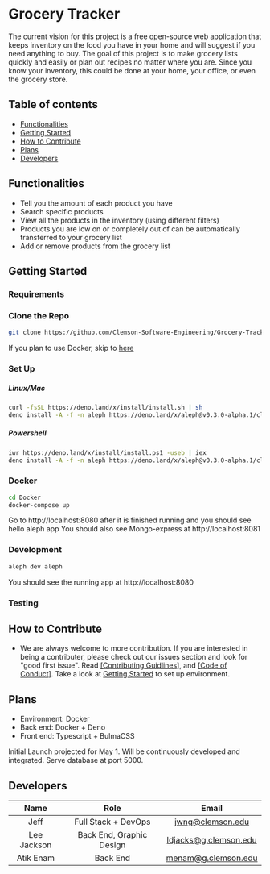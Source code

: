 # Grocery Tracker
The current vision for this project is a free open-source web application that keeps inventory on the food you have in your home and will suggest if you need anything to buy. The goal of this project is to make grocery lists quickly and easily or plan out recipes no matter where you are. Since you know your inventory, this could be done at your home, your office, or even the grocery store. 

## Table of contents
* [Functionalities](#functionalities)
* [Getting Started](#getting-started)
* [How to Contribute](#how-to-contribute)
* [Plans](#plans)
* [Developers](#developers)

## Functionalities
* Tell you the amount of each product you have
* Search specific products
* View all the products in the inventory (using different filters)
* Products you are low on or completely out of can be automatically transferred to your grocery list
* Add or remove products from the grocery list  

## Getting Started
### Requirements

### Clone the Repo
```bash
git clone https://github.com/Clemson-Software-Engineering/Grocery-Tracker.git
```
If you plan to use Docker, skip to [here](#docker)
### Set Up
##### Linux/Mac
```bash
curl -fsSL https://deno.land/x/install/install.sh | sh
deno install -A -f -n aleph https://deno.land/x/aleph@v0.3.0-alpha.1/cli.ts
```
##### Powershell
```bash
iwr https://deno.land/x/install/install.ps1 -useb | iex
deno install -A -f -n aleph https://deno.land/x/aleph@v0.3.0-alpha.1/cli.ts
```
### Docker
```bash
cd Docker
docker-compose up
```
Go to http://localhost:8080 after it is finished running and you should see hello aleph app
You should also see Mongo-express at http://localhost:8081
### Development
```bash
aleph dev aleph
```
You should see the running app at http://localhost:8080
### Testing

## How to Contribute
* We are always welcome to more contribution. If you are interested in being a contributer, please check out our issues section and look for "good first issue". Read [[Contributing Guidlines]](CONTRIBUTING.md), and [[Code of Conduct]](CODE_OF_CONDUCT.md). Take a look at [Getting Started](getting-started) to set up environment.
	
## Plans
* Environment: Docker
* Back end: Docker + Deno
* Front end: Typescript + BulmaCSS

Initial Launch projected for May 1. Will be continuously developed and integrated. Serve database at port 5000. 

## Developers

| Name | Role | Email |
| :---:  |  :---:   | :---: |
|Jeff | Full Stack + DevOps| jwng@clemson.edu |
|Lee Jackson | Back End, Graphic Design| ldjacks@g.clemson.edu |
|Atik Enam | Back End | menam@g.clemson.edu |
